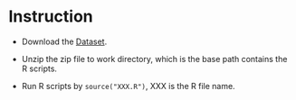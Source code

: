 # Instruction
* Download the [Dataset](https://d396qusza40orc.cloudfront.net/exdata%2Fdata%2Fhousehold_power_consumption.zip).

* Unzip the zip file to work directory, which is the base path contains the R scripts.

* Run R scripts by ```source("XXX.R")```, XXX is the R file name.
